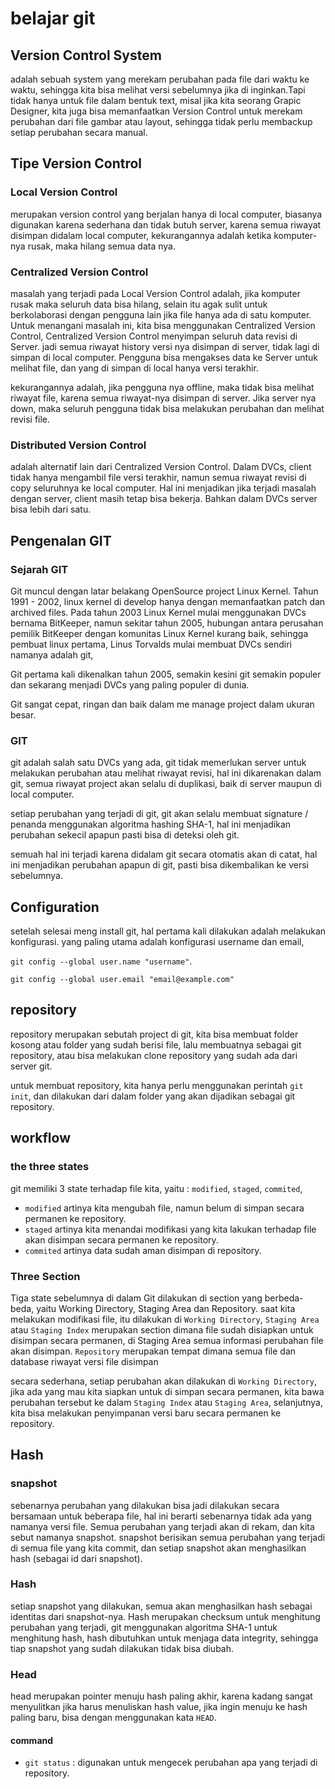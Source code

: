 # belajar git

## Version Control System

adalah sebuah system yang merekam perubahan pada file dari waktu ke waktu, sehingga kita bisa melihat versi sebelumnya jika di inginkan.Tapi tidak hanya untuk file dalam bentuk text, misal jika kita seorang Grapic Designer, kita juga bisa memanfaatkan Version Control untuk merekam perubahan dari file gambar atau layout, sehingga tidak perlu membackup setiap perubahan secara manual.

## Tipe Version Control

### Local Version Control

merupakan version control yang berjalan hanya di local computer, biasanya digunakan karena sederhana dan tidak butuh server, karena semua riwayat disimpan didalam local computer, kekurangannya adalah ketika komputer-nya rusak, maka hilang semua data nya.

### Centralized Version Control

masalah yang terjadi pada Local Version Control adalah, jika komputer rusak maka seluruh data bisa hilang, selain itu agak sulit untuk berkolaborasi dengan pengguna lain jika file hanya ada di satu komputer. Untuk menangani masalah ini, kita bisa menggunakan Centralized Version Control, Centralized Version Control menyimpan seluruh data revisi di Server. jadi semua riwayat history versi nya disimpan di server, tidak lagi di simpan di local computer. Pengguna bisa mengakses data ke Server untuk melihat file, dan yang di simpan di local hanya versi terakhir.

kekurangannya adalah, jika pengguna nya offline, maka tidak bisa melihat riwayat file, karena semua riwayat-nya disimpan di server. Jika server nya down, maka seluruh pengguna tidak bisa melakukan perubahan dan melihat revisi file.

### Distributed Version Control

adalah alternatif lain dari Centralized Version Control. Dalam DVCs, client tidak hanya mengambil file versi terakhir, namun semua riwayat revisi di copy seluruhnya ke local computer. Hal ini menjadikan jika terjadi masalah dengan server, client masih tetap bisa bekerja. Bahkan dalam DVCs server bisa lebih dari satu.

## Pengenalan GIT

### Sejarah GIT

Git muncul dengan latar belakang OpenSource project Linux Kernel. Tahun 1991 - 2002, linux kernel di develop hanya dengan memanfaatkan patch dan archived files. Pada tahun 2003 Linux Kernel mulai menggunakan DVCs bernama BitKeeper, namun sekitar tahun 2005, hubungan antara perusahan pemilik BitKeeper dengan komunitas Linux Kernel kurang baik, sehingga pembuat linux pertama, Linus Torvalds mulai membuat DVCs sendiri namanya adalah git,

Git pertama kali dikenalkan tahun 2005, semakin kesini git semakin populer dan sekarang menjadi DVCs yang paling populer di dunia.

Git sangat cepat, ringan dan baik dalam me manage project dalam ukuran besar.

### GIT

git adalah salah satu DVCs yang ada, git tidak memerlukan server untuk melakukan perubahan atau melihat riwayat revisi, hal ini dikarenakan dalam git, semua riwayat project akan selalu di duplikasi, baik di server maupun di local computer.

setiap perubahan yang terjadi di git, git akan selalu membuat signature / penanda menggunakan algoritma hashing SHA-1, hal ini menjadikan perubahan sekecil apapun pasti bisa di deteksi oleh git.

semuah hal ini terjadi karena didalam git secara otomatis akan di catat, hal ini menjadikan perubahan apapun di git, pasti bisa dikembalikan ke versi sebelumnya.

## Configuration

setelah selesai meng install git, hal pertama kali dilakukan adalah melakukan konfigurasi. yang paling utama adalah konfigurasi username dan email,

`git config --global user.name "username"`.

`git config --global user.email "email@example.com"`

## repository

repository merupakan sebutah project di git, kita bisa membuat folder kosong atau folder yang sudah berisi file, lalu membuatnya sebagai git repository, atau bisa melakukan clone repository yang sudah ada dari server git.

untuk membuat repository, kita hanya perlu menggunakan perintah `git init`, dan dilakukan dari dalam folder yang akan dijadikan sebagai git repository.

## workflow

### the three states

git memiliki 3 state terhadap file kita, yaitu : `modified`, `staged`, `commited`,

- `modified` artinya kita mengubah file, namun belum di simpan secara permanen ke repository.
- `staged` artinya kita menandai modifikasi yang kita lakukan terhadap file akan disimpan secara permanen ke repository.
- `commited` artinya data sudah aman disimpan di repository.

### Three Section

Tiga state sebelumnya di dalam Git dilakukan di section yang berbeda-beda, yaitu Working Directory, Staging Area dan Repository. saat kita melakukan modifikasi file, itu dilakukan di `Working Directory`, `Staging Area` atau `Staging Index` merupakan section dimana file sudah disiapkan untuk disimpan secara permanen, di Staging Area semua informasi perubahan file akan disimpan. `Repository` merupakan tempat dimana semua file dan database riwayat versi file disimpan

secara sederhana, setiap perubahan akan dilakukan di `Working Directory`, jika ada yang mau kita siapkan untuk di simpan secara permanen, kita bawa perubahan tersebut ke dalam `Staging Index` atau `Staging Area`, selanjutnya, kita bisa melakukan penyimpanan versi baru secara permanen ke repository.

## Hash

### snapshot

sebenarnya perubahan yang dilakukan bisa jadi dilakukan secara bersamaan untuk beberapa file, hal ini berarti sebenarnya tidak ada yang namanya versi file. Semua perubahan yang terjadi akan di rekam, dan kita sebut namanya snapshot. snapshot berisikan semua perubahan yang terjadi di semua file yang kita commit, dan setiap snapshot akan menghasilkan hash (sebagai id dari snapshot).

### Hash

setiap snapshot yang dilakukan, semua akan menghasilkan hash sebagai identitas dari snapshot-nya. Hash merupakan checksum untuk menghitung perubahan yang terjadi, git menggunakan algoritma SHA-1 untuk menghitung hash, hash dibutuhkan untuk menjaga data integrity, sehingga tiap snapshot yang sudah dilakukan tidak bisa diubah.

### Head

head merupakan pointer menuju hash paling akhir, karena kadang sangat menyulitkan jika harus menuliskan hash value, jika ingin menuju ke hash paling baru, bisa dengan menggunakan kata `HEAD`.

#### command

- `git status` : digunakan untuk mengecek perubahan apa yang terjadi di repository.
